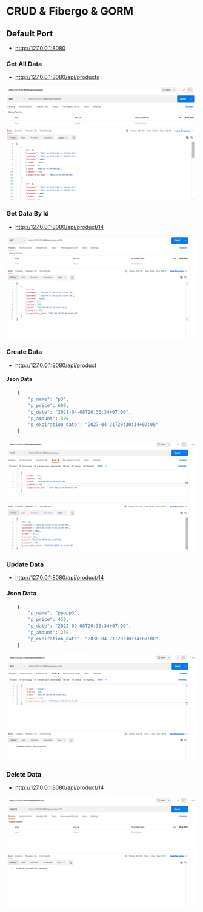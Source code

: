 # CRUD & Fibergo & GORM

## Default Port

- http://127.0.0.1:8080

### Get All Data

- http://127.0.0.1:8080/api/products

![](./images/getAllData.png)

### Get Data By Id

- http://127.0.0.1:8080/api/product/14

![](./images/getDataById.png)

### Create Data

- http://127.0.0.1:8080/api/product

#### Json Data

```js
    {
        "p_name": "p3",
        "p_price": 600,
        "p_date": "2021-04-08T20:30:34+07:00",
        "p_amount": 300,
        "p_expiration_date": "2027-04-21T20:30:34+07:00"
    }
```

![](./images/createData.png)

### Update Data

- http://127.0.0.1:8080/api/product/14

### Json Data

```js
    {
        "p_name": "ppppp3",
        "p_price": 450,
        "p_date": "2022-09-08T20:30:34+07:00",
        "p_amount": 250,
        "p_expiration_date": "2030-04-21T20:30:34+07:00"
    }
```

![](./images/updateData.png)

### Delete Data

- http://127.0.0.1:8080/api/product/14

![](./images/deleteData.png)
